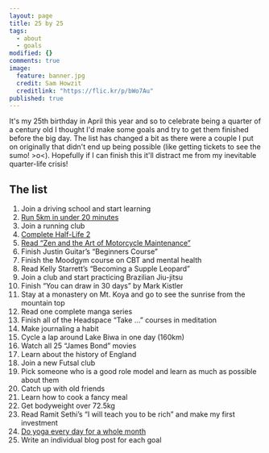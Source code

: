 ```yaml
---
layout: page
title: 25 by 25
tags: 
  - about
  - goals
modified: {}
comments: true
image: 
  feature: banner.jpg
  credit: Sam Howzit
  creditlink: "https://flic.kr/p/bWo7Au"
published: true
---
```






It's my 25th birthday in April this year and so to celebrate being a quarter of a century old I thought I'd make some goals and try to get them finished before the big day. The list has changed a bit as there were a couple I put on originally that didn't end up being possible (like getting tickets to see the sumo! >o<). Hopefully if I can finish this it'll distract me from my inevitable quarter-life crisis! 

## The list

1)	 Join a driving school and start learning  
2)	 [Run 5km in under 20 minutes](http://joe-robertson.github.io/5km/)  
3)	 Join a running club  
4)	 [Complete Half-Life 2](http://joe-robertson.github.io/Half-Life-2/)  
5)	 [Read “Zen and the Art of Motorcycle Maintenance”](http://joe-robertson.github.io/Zen-and-the-Art-of-Motorcycle-Maintenance/)  
6)	 Finish Justin Guitar’s “Beginners Course”  
7)	 Finish the Moodgym course on CBT and mental health  
8)	 Read Kelly Starrett’s “Becoming a Supple Leopard”  
9)	 Join a club and start practicing Brazilian Jiu-jitsu  
10)	 Finish “You can draw in 30 days” by Mark Kistler  
11)	 Stay at a monastery on Mt. Koya and go to see the sunrise from the mountain top  
12)	 Read one complete manga series  
13)	 Finish all of the Headspace “Take …” courses in meditation  
14)	 Make journaling a habit  
15)	 Cycle a lap around Lake Biwa in one day (160km)  
16)	 Watch all 25 “James Bond” movies  
17)	 Learn about the history of England  
18)	 Join a new Futsal club  
19)	 Pick someone who is a good role model and learn as much as possible about them  
20)	 Catch up with old friends  
21)	 Learn how to cook a fancy meal  
22)	 Get bodyweight over 72.5kg  
23)	 Read Ramit Sethi’s	“I will teach you to be rich” and make my first investment  
24)	 [Do yoga every day for a whole month](http://joe-robertson.github.io/A-Month-of-Yoga/)  
25)	 Write an individual blog post for each goal
